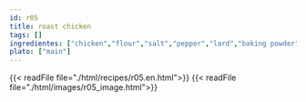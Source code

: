 ```yaml
---
id: r05
title: roast chicken
tags: []
ingredientes: ["chicken","flour","salt","pepper","lard","baking powder","egg","milk","butter"]
plato: ["main"]
---
```


{{< readFile file="./html/recipes/r05.en.html">}}
{{< readFile file="./html/images/r05_image.html">}}